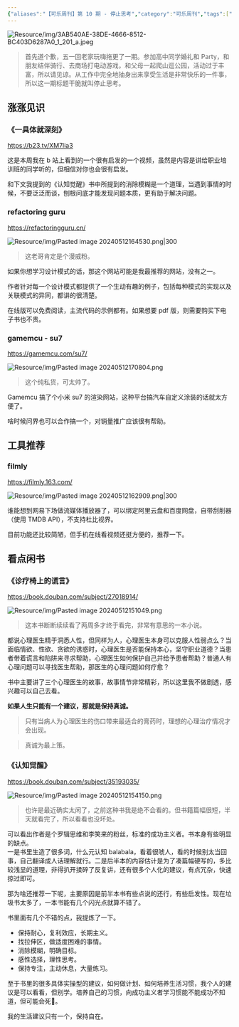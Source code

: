 ```yaml
---
{"aliases":"【可乐周刊】第 10 期 - 停止思考","category":"可乐周刊","tags":["可乐周刊"],"status":"published","link":"NA","date created":"2024-05-12 Sun 15:07:32","date modified":"2024-05-12 Sun 17:09:28","dg-publish":true,"permalink":"/Blog/Weekly/【可乐周刊】第 10 期 - 停止思考/","dgPassFrontmatter":true,"noteIcon":"1","created":"2024-05-12T15:07:32.219+08:00","updated":"2024-05-12T17:09:29.489+08:00"}
---
```


![Resource/img/3AB540AE-38DE-4666-8512-BC403D6287A0_1_201_a.jpeg](/img/user/Resource/img/3AB540AE-38DE-4666-8512-BC403D6287A0_1_201_a.jpeg)

>首先道个歉，五一回老家玩嗨拖更了一期。参加高中同学婚礼和 Party，和朋友结伴骑行、去商场打电动游戏，和父母一起爬山逛公园，活动过于丰富，所以请见谅。从工作中完全地抽身出来享受生活是非常快乐的一件事，所以这一期标题干脆就叫停止思考。

## 涨涨见识

### 《一具体就深刻》

 <https://b23.tv/XM7lia3>

这是本周我在 b 站上看到的一个很有启发的一个视频，虽然是内容是讲给职业培训班的同学听的，但相信对你也会很有启发。

和下文我提到的《认知觉醒》书中所提到的消除模糊是一个道理，当遇到事情的时候，不要泛泛而谈，刨根问底才能发现问题本质，更有助于解决问题。

### refactoring guru

<https://refactoringguru.cn/>

![Resource/img/Pasted image 20240512164530.png|300](/img/user/Resource/img/Pasted%20image%2020240512164530.png)

>这老哥肯定是个漫威粉。

如果你想学习设计模式的话，那这个网站可能是我最推荐的网站，没有之一。

作者针对每一个设计模式都提供了一个生动有趣的例子，包括每种模式的实现以及关联模式的异同，都讲的很清楚。

在线版可以免费阅读，主流代码的示例都有。如果想要 pdf 版，则需要购买下电子书也不贵。

### gamemcu - su7

<https://gamemcu.com/su7/>

![Resource/img/Pasted image 20240512170804.png](/img/user/Resource/img/Pasted%20image%2020240512170804.png)

>这个纯私货，可太帅了。

Gamemcu 搞了个小米 su7 的渲染网站，这种平台搞汽车自定义涂装的话就太方便了。

啥时候问界也可以合作搞一个，对销量推广应该很有帮助。

## 工具推荐

### filmly

<https://filmly.163.com/>

![Resource/img/Pasted image 20240512162909.png|300](/img/user/Resource/img/Pasted%20image%2020240512162909.png)

谁能想到网易下场做流媒体播放器了，可以绑定阿里云盘和百度网盘，自带刮削器（使用 TMDB API），不支持杜比视界。

目前功能还比较简陋，但手机在线看视频还挺方便的，推荐一下。

## 看点闲书

### 《诊疗椅上的谎言》

<https://book.douban.com/subject/27018914/>

![Resource/img/Pasted image 20240512151049.png](/img/user/Resource/img/Pasted%20image%2020240512151049.png)

>这本书断断续续看了两周多才终于看完，非常有意思的一本小说。

都说心理医生精于洞悉人性，但同样为人，心理医生本身可以克服人性弱点么？当面临情欲、性欲、贪欲的诱惑时，心理医生是否能保持本心，坚守职业道德？当患者带着谎言和陷阱来寻求帮助，心理医生如何保护自己并给予患者帮助？普通人有心理问题可以寻找医生帮助，那医生的心理问题如何疗愈？

书中主要讲了三个心理医生的故事，故事情节非常精彩，所以这里我不做剧透，感兴趣可以自己去看。

**如果人生只能有一个建议，那就是保持真诚。**

>只有当病人为心理医生的伤口带来最适合的膏药时，理想的心理治疗情况才会出现。

>真诚为最上策。

### 《认知觉醒》

<https://book.douban.com/subject/35193035/>

![Resource/img/Pasted image 20240512154150.png](/img/user/Resource/img/Pasted%20image%2020240512154150.png)

>也许是最近确实太闲了，之前这种书我是绝不会看的。但书籍篇幅很短，半天就看完了，所以看看也没坏处。

可以看出作者是个罗辑思维和李笑来的粉丝，标准的成功主义者。书本身有些明显的缺点。  
一是书里生造了很多词，什么元认知 balabala，看着很唬人，看的时候别太当回事，自己翻译成人话理解就行。二是后半本的内容估计是为了凑篇幅硬写的，多比较浅显的道理，非得扒开揉碎了反复讲，还有很多个人化的建议，有点冗杂，快速掠过即可。

那为啥还推荐一下呢，主要原因是前半本书有些点说的还行，有些启发性。现在垃圾书太多了，一本书能有几个闪光点就算不错了。

书里面有几个不错的点，我提炼了一下。
- 保持耐心，复利效应，长期主义。
- 找拉伸区，做适度困难的事情。
- 消除模糊，明确目标。
- 感性选择，理性思考。
- 保持专注，主动休息，大量练习。

至于书里的很多具体实操型的建议，如何做计划、如何培养生活习惯，我个人的建议是可以看看，但别学。培养自己的习惯，向成功主义者学习惯能不能成功不知道，但可能会死🤣。

我的生活建议只有一个，保持自在。
